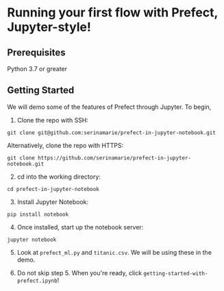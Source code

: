 # Running your first flow with Prefect, Jupyter-style!

## Prerequisites
Python 3.7 or greater
## Getting Started
We will demo some of the features of Prefect through Jupyter. To begin, 
1. Clone the repo with SSH:
```console
git clone git@github.com:serinamarie/prefect-in-jupyter-notebook.git
``` 

Alternatively, clone the repo with HTTPS:

```console
git clone https://github.com/serinamarie/prefect-in-jupyter-notebook.git
```

2. cd into the working directory:
```console
cd prefect-in-jupyter-notebook
```
3. Install Jupyter Notebook:
```console
pip install notebook
```

4. Once installed, start up the notebook server:
```console
jupyter notebook
```

5. Look at `prefect_ml.py` and `titanic.csv`. We will be using these in the demo.

6. Do not skip step 5. When you're ready, click `getting-started-with-prefect.ipynb`! 

